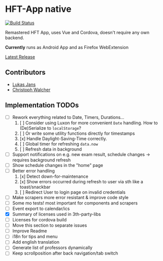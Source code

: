 # HFT-App native
[![Build Status](https://travis-ci.org/hft-app/native.svg?branch=master)](https://travis-ci.org/hft-app/native)

Remastered HFT App, uses Vue and Cordova, doesn't require any own backend.

**Currently** runs as Android App and as Firefox WebExtension

[Latest Release](https://github.com/wiomoc/hft-app-native/releases/latest)

## Contributors
* [Lukas Jans](https://github.com/ljans)
* [Christoph Walcher](https://github.com/wiomoc)

## Implementation TODOs
- [ ] Rework everything related to Date, Timers, Durations...
    1. [ ] Consider using Luxon for more convenient `Date` handling. How to (De)Serialize to `localStorage`?
    2. [ ] Or write some utility functions directly for timestamps
    3. [x] Handle Daylight-Saving-Time correctly.
    4. [ ] Global timer for refreshing `data.now`
    5. [ ] Refresh data in background
- [ ] Support notifications on e.g. new exam result, schedule changes -> requires background refresh
- [ ] Show schedule changes in the "home" page
- [ ] Better error handling
    1. [x] Detect down-for-maintenance
    2. [x] Show errors occurred during refresh to user via sth like a toast/snackbar
    3. [ ] Redirect User to login page on invalid credentials
- [ ] Make scrapers more error resistant & improve code style
- [ ] Some mo tests! most important for components and scrapers
- [ ] Event export to calendar/ics
- [x] Summary of licenses used in 3th-party-libs
- [ ] Licenses for cordova build 
- [ ] Move this section to separate issues
- [ ] Improve Readme
- [ ] i18n for tips and menu
- [ ] Add english translation
- [ ] Generate list of professors dynamically
- [ ] Keep scrollposition after back navigation/tab switch
